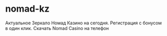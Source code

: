 # nomad-kz
Актуальное Зеркало Номад Казино на сегодня. Регистрация с бонусом в один клик. Скачать Nomad Casino на телефон
